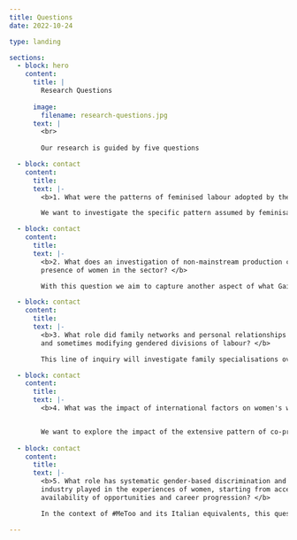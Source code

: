 ```yaml
---
title: Questions
date: 2022-10-24

type: landing

sections:
  - block: hero
    content:
      title: |
        Research Questions
        
      image:
        filename: research-questions.jpg
      text: |
        <br>
        
        Our research is guided by five questions

  - block: contact
    content:
      title:
      text: |-
        <b>1. What were the patterns of feminised labour adopted by the Italian film industry in the years 1945-85? </b>

        We want to investigate the specific pattern assumed by feminisation in an industry in which, after its re-establishment under Mussolini in the 1930s, most roles except for screen performance – including some of those considered ‘women’s work’ elsewhere – were filled by men. The re-ordering of gender roles in the phase of corporate expansion that was occasioned in the US by notions of business efficiency and stability, and in the UK by unionisation, occurred under the supervision of the Fascist state. After 1945, greater feminisation of ostensibly routine roles occurred alongside the breakthrough of some women into higher profile jobs. Throughout this period a central role in recruiting and training industry personnel was played by the national film school, the Centro Sperimentale di Cinematografia (CSC). With the cooperation secured from the CSC, the project will access archival records on the recruitment and progression over decades of female students and staff, illuminating the school’s role over several decades in contributing to, reinforcing, or undermining, industry gender norms. The producers and distributors’ association ANICA’s extensive archives will be researched from the perspective of gendered labour, paying attention to the economic treatment of different categories of worker and the role of women in the association itself.

  - block: contact
    content:
      title:
      text: |-
        <b>2. What does an investigation of non-mainstream production companies reveal about the
        presence of women in the sector? </b>

        With this question we aim to capture another aspect of what Gaines (2018) refers to as stories of unfulfilled or side-tracked ambition. The Italian phenomenon of many small production companies meant that women could often be found at the head of small, often short-lived enterprises, many of which were located away from the main production centre of Rome and/or were engaged with low-prestige genres. Fragmentation provided career avenues in a context in which access to the upper reaches of production was obstructed. Business records held by the Central State Archive and ANICA will complement testimonies from women who headed companies that operated respectively in the spheres of art film and popular genre production.

  - block: contact
    content:
      title:
      text: |-
        <b>3. What role did family networks and personal relationships play in establishing, preserving
        and sometimes modifying gendered divisions of labour? </b>

        This line of inquiry will investigate family specialisations over time and examine how these both facilitated the entry of women and impacted on their careers. Family often determined the avenues open to women but in some cases it functioned as an obstacle to entry or resulted in women being overshadowed or denied recognition. Archival sources and oral testimonies will offer insights into the complex ways in which family played into the nature and quality of female roles, for example, daughters following fathers into the industry, but then also acting to preserve the paternal legacy for posterity.

  - block: contact
    content:
      title:
      text: |-
        <b>4. What was the impact of international factors on women's work in the sector? </b>


        We want to explore the impact of the extensive pattern of co-production that characterised Italian film production between the late 1940s and the 1970s. This ensured frequent contacts with the working practices of the French, American and British industries as well as the emergence of new roles and functions to manage multilingual and multi-national collaborations. Attention will be paid to how women benefitted (or otherwise) from these encounters and to the new roles that they acquired as a result of them. Preliminary research suggests that in production, screenwriting and production management women found new opportunities and that, through them, they developed ways of working different from the Italian standard.
    
  - block: contact
    content:
      title:
      text: |-
        <b>5. What role has systematic gender-based discrimination and harassment in the film
        industry played in the experiences of women, starting from access to the profession to the
        availability of opportunities and career progression? </b>

        In the context of #MeToo and its Italian equivalents, this question will pay attention to sexual harassment and misogynistic behaviour in the industry, phenomena that can be considered as hidden in plain sight. In contrast to other national film industries almost no historical work has been done on the homosocial culture of the Italian film world and its impact on the systematic exclusion of women from certain occupations. Oral testimonies on the topic will be analysed in relation to the wider patterns of power and privilege in the industry that the project will illuminate. 

---
```





